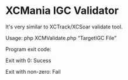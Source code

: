 
# XCMania IGC Validator

It's very similar to XCTrack/XCSoar validate tool.

Usage: php XCMValidate.php “TargetIGC File”

Program exit code:

Exit with 0:  Sucess

Exit with non-zero: Fail
